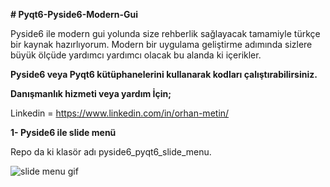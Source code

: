 
**# Pyqt6-Pyside6-Modern-Gui** 

Pyside6 ile modern gui yolunda size rehberlik sağlayacak tamamiyle türkçe bir kaynak hazırlıyorum. Modern bir uygulama geliştirme adımında sizlere büyük ölçüde yardımcı
yardımcı olacak bu alanda ki içerikler.

**Pyside6 veya Pyqt6 kütüphanelerini kullanarak kodları çalıştırabilirsiniz.** 

**Danışmanlık hizmeti veya yardım İçin;**

Linkedin = https://www.linkedin.com/in/orhan-metin/



**1- Pyside6 ile slide menü**

Repo da ki klasör adı pyside6_pyqt6_slide_menu.

![slide menu gif](https://github.com/orhanmetinnn/Pyqt6-Pyside6-Modern-Gui/blob/main/image/slide_menu_gif.gif)

